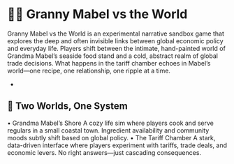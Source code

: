 # 🧓🥫 Granny Mabel vs the World

Granny Mabel vs the World is an experimental narrative sandbox game that explores the deep and often invisible links between global economic policy and everyday life. Players shift between the intimate, hand-painted world of Grandma Mabel’s seaside food stand and a cold, abstract realm of global trade decisions. What happens in the tariff chamber echoes in Mabel’s world—one recipe, one relationship, one ripple at a time.

-

## 🔄 Two Worlds, One System
	
•	Grandma Mabel’s Shore
A cozy life sim where players cook and serve regulars in a small coastal town. Ingredient availability and community moods subtly shift based on global policy.
•	The Tariff Chamber
A stark, data-driven interface where players experiment with tariffs, trade deals, and economic levers. No right answers—just cascading consequences.
